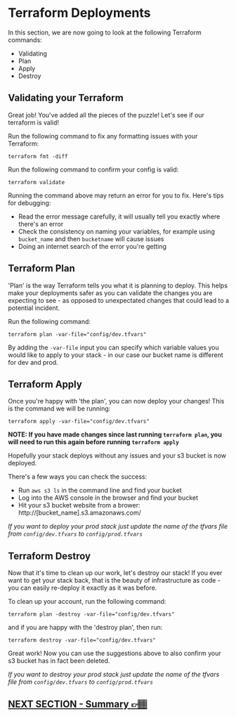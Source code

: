 # Terraform Deployments
In this section, we are now going to look at the following Terraform commands:
* Validating
* Plan
* Apply
* Destroy


## Validating your Terraform
Great job! You've added all the pieces of the puzzle! Let's see if our terraform is valid!

Run the following command to fix any formatting issues with your Terraform:

`terraform fmt -diff`

Run the following command to confirm your config is valid:

`terraform validate`

Running the command above may return an error for you to fix. Here's tips for debugging:
* Read the error message carefully, it will usually tell you exactly where there's an error
* Check the consistency on naming your variables, for example using `bucket_name` and then `bucketname` will cause issues
* Doing an internet search of the error you're getting

## Terraform Plan
'Plan' is the way Terraform tells you what it is planning to deploy. This helps make your deployments safer as you can validate the changes you are expecting to see - as opposed to unexpectated changes that could lead to a potential incident.

Run the following command:

`terraform plan -var-file="config/dev.tfvars"`

By adding the `-var-file` input you can specify which variable values you would like to apply to your stack - in our case our bucket name is different for dev and prod.

## Terraform Apply
Once you're happy with 'the plan', you can now deploy your changes! This is the command we will be running:

`terraform apply -var-file="config/dev.tfvars"`

**NOTE: If you have made changes since last running `terraform plan`, you will need to run this again before running `terraform apply`**

Hopefully your stack deploys without any issues and your s3 bucket is now deployed.

There's a few ways you can check the success:
* Run `aws s3 ls` in the command line and find your bucket
* Log into the AWS console in the browser and find your bucket
* Hit your s3 bucket website from a brower: http://[bucket_name].s3.amazonaws.com/

*If you want to deploy your prod stack just update the name of the tfvars file from `config/dev.tfvars` to `config/prod.tfvars`*

## Terraform Destroy
Now that it's time to clean up our work, let's destroy our stack! If you ever want to get your stack back, that is the beauty of infrastructure as code - you can easily re-deploy it exactly as it was before.

To clean up your account, run the following command:

`terraform plan -destroy -var-file="config/dev.tfvars"`

and if you are happy with the 'destroy plan', then run:

`terraform destroy -var-file="config/dev.tfvars"`

Great work! Now you can use the suggestions above to also confirm your s3 bucket has in fact been deleted.

*If you want to destroy your prod stack just update the name of the tfvars file from `config/dev.tfvars` to `config/prod.tfvars`*


## [NEXT SECTION  - Summary 👉🏽](08-summary.md)
